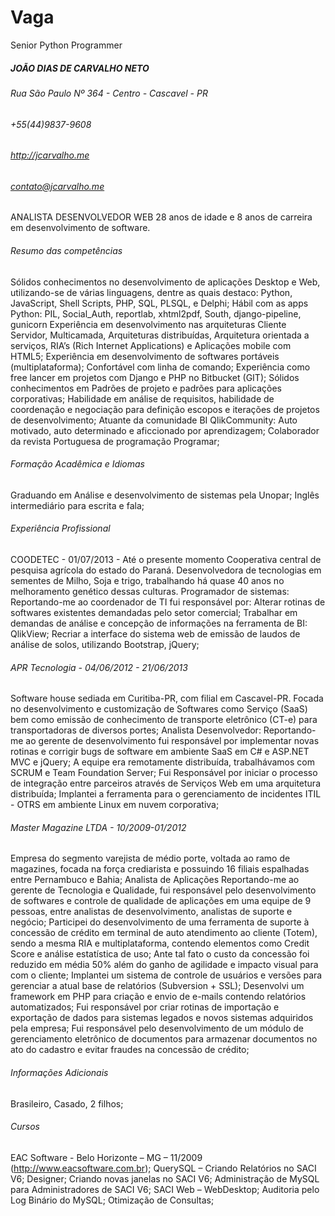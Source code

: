 # Vaga

Senior Python Programmer


##### JOÃO DIAS DE CARVALHO NETO

###### Rua São Paulo  Nº 364 - Centro - Cascavel - PR
###### +55(44)9837-9608
###### http://jcarvalho.me
###### contato@jcarvalho.me

ANALISTA DESENVOLVEDOR WEB
28 anos de idade e 8 anos de carreira em desenvolvimento de software.

###### Resumo das competências

Sólidos conhecimentos no desenvolvimento de aplicações Desktop e Web, utilizando-se de várias linguagens, dentre as quais destaco: Python, JavaScript, Shell Scripts, PHP, SQL, PLSQL,  e Delphi;
Hábil com as apps Python: PIL, Social_Auth, reportlab, xhtml2pdf, South, django-pipeline, gunicorn 
Experiência em desenvolvimento nas arquiteturas Cliente Servidor, Multicamada, Arquiteturas distribuídas, Arquitetura orientada a serviços, RIA’s (Rich Internet Applications) e Aplicações mobile com HTML5;
Experiência em desenvolvimento de softwares portáveis (multiplataforma);
Confortável com linha de comando;
Experiência como free lancer em projetos com Django e PHP no Bitbucket (GIT);
Sólidos conhecimentos em Padrões de projeto e padrões para aplicações corporativas;
Habilidade em análise de requisitos, habilidade de coordenação e negociação para definição escopos e iterações de projetos de desenvolvimento;
Atuante da comunidade BI QlikCommunity: 
Auto motivado, auto determinado e aficcionado por aprendizagem;
Colaborador da revista Portuguesa de programação Programar;

###### Formação Acadêmica e Idiomas

Graduando em Análise e desenvolvimento de sistemas pela Unopar;
Inglês intermediário para escrita e fala;

###### Experiência Profissional

COODETEC - 01/07/2013 - Até o presente momento
Cooperativa central de pesquisa agrícola do estado do Paraná. Desenvolvedora de tecnologias em sementes de Milho, Soja e trigo, trabalhando há quase 40 anos no melhoramento genético dessas culturas.
Programador de sistemas: Reportando-me ao coordenador de TI fui responsável por:
Alterar rotinas de softwares existentes demandadas pelo setor comercial;
Trabalhar em demandas de análise e concepção de informações na ferramenta de BI: QlikView;
Recriar a interface do sistema web de emissão de laudos de análise de solos, utilizando Bootstrap, jQuery;



###### APR Tecnologia - 04/06/2012 - 21/06/2013
Software house sediada em Curitiba-PR, com filial em Cascavel-PR. Focada no desenvolvimento e customização de Softwares como Serviço (SaaS) bem como emissão de conhecimento de transporte eletrônico (CT-e) para transportadoras de diversos portes;
Analista Desenvolvedor:
Reportando-me ao gerente de desenvolvimento fui responsável por implementar novas rotinas e corrigir bugs de software em ambiente SaaS em C# e ASP.NET MVC e jQuery;
A equipe era remotamente distribuída, trabalhávamos com SCRUM e Team Foundation Server;
Fui Responsável por iniciar o processo de integração entre parceiros através de Serviços Web em uma arquitetura distribuída;
Implantei a ferramenta para o gerenciamento de incidentes ITIL - OTRS em ambiente Linux em nuvem corporativa;



###### Master Magazine LTDA - 10/2009-01/2012
Empresa do segmento varejista de médio porte, voltada ao ramo de magazines, focada na força crediarista e possuindo 16 filiais espalhadas entre Pernambuco e Bahia;
Analista de Aplicações
Reportando-me ao gerente de Tecnologia e Qualidade, fui responsável pelo desenvolvimento de softwares e controle de qualidade de aplicações em uma equipe de 9 pessoas, entre analistas de desenvolvimento, analistas de suporte e negócio;
Participei do desenvolvimento de uma ferramenta de suporte à concessão de crédito em terminal de auto atendimento ao cliente (Totem), sendo a mesma RIA e multiplataforma, contendo elementos como Credit Score e análise estatística de uso; Ante tal fato o custo da concessão foi reduzido em média 50% além do ganho de agilidade e impacto visual para com o cliente;
Implantei um sistema de controle de usuários e versões para gerenciar a atual base de relatórios (Subversion + SSL);
Desenvolvi um framework em PHP para criação e envio de e-mails contendo relatórios automatizados;
Fui responsável por criar rotinas de importação e exportação de dados para sistemas legados e novos sistemas adquiridos pela empresa;
Fui responsável pelo desenvolvimento de um módulo de gerenciamento eletrônico de documentos para armazenar documentos no ato do cadastro e evitar fraudes na concessão de crédito;

###### Informações Adicionais
Brasileiro, Casado, 2 filhos;

###### Cursos
EAC Software - Belo Horizonte – MG – 11/2009 (http://www.eacsoftware.com.br);
QuerySQL – Criando Relatórios no SACI V6; Designer;
Criando novas janelas no SACI V6;
Administração de MySQL para Administradores de SACI V6; 
SACI Web – WebDesktop;
Auditoria pelo Log Binário do MySQL; 
Otimização de Consultas;
